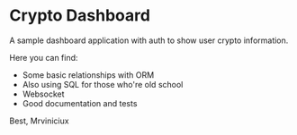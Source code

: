 # Crypto Dashboard

A sample dashboard application with auth to show user crypto information.

Here you can find:

* Some basic relationships with ORM
* Also using SQL for those who're old school
* Websocket
* Good documentation and tests

Best,
Mrviniciux
